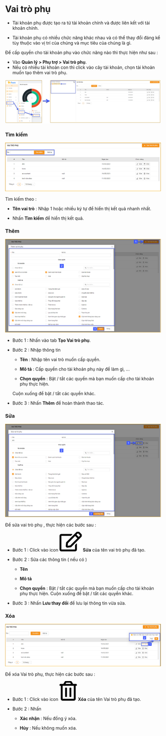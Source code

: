 # Vai trò phụ

- Tài khoản phụ được tạo ra từ tài khoản chính và được liên kết với tài khoản chính.

- Tài khoản phụ có nhiều chức năng khác nhau và có thể thay đổi đáng kể tùy thuộc vào vị trí của chúng và mục tiêu của chúng là gì.

Để cấp quyền cho tài khoản phụ vào chức năng nào thì thực hiện như sau :

- Vào **Quản lý > Phụ trợ > Vai trò phụ**.
- Nếu có nhiều tài khoản con thì click vào cây tài khoản, chọn tài khoản muốn tạo thêm vai trò phụ.

<span style="display:block;text-align:left">![Manage device ](/docs/assets/images/web-interface/internal/aliases-1.png)

### Tìm kiếm 

<span style="display:block;text-align:left">![Manage device ](/docs/assets/images/web-interface/internal/search-aliases-1.png)

Tìm kiếm theo : 

- **Tên vai trò** : Nhập 1 hoặc nhiều ký tự để hiển thị kết quả nhanh nhất.

- Nhấn **Tìm kiếm** để hiển thị kết quả.

### Thêm  

<span style="display:block;text-align:left">![Manage device ](/docs/assets/images/web-interface/internal/grant-permission.png)

- Bước 1 : Nhấn vào tab **Tạo Vai trò phụ**.

- Bước 2 : Nhập thông tin 
  
  - **Tên** : Nhập tên vai trò muốn cấp quyền.
  
  - **Mô tả** : Cấp quyền cho tài khoản phụ này để làm gì, ...
  
  - **Chọn quyền** : Bật / tắt các quyền mà bạn muốn cấp cho tài khoản phụ thực hiện. 

  Cuộn xuống để bật / tắt các quyền khác.

- Bước 3 : Nhấn **Thêm** để hoàn thành thao tác.

### Sửa 

  <span style="display:block;text-align:left">![Manage device ](/docs/assets/images/web-interface/internal/edit-aliases-1.png) 

Để sửa vai trò phụ , thực hiện các bước sau :

- Bước 1 : Click vào icon <span class="icon-left svg-filter-info">![Ok](/docs/assets/images/web-interface/icon/SVG/edit.svg) **Sửa** của tên vai trò phụ đã tạo.

- Bước 2 : Sửa các thông tin ( nếu có )
  
  - **Tên** 
  
  - **Mô tả**
  
  - **Chọn quyền** : Bật / tắt các quyền mà bạn muốn cấp cho tài khoản phụ thực hiện. Cuộn xuống để bật / tắt các quyền khác.

- Bước 3 : Nhấn **Lưu thay đổi** để lưu lại thông tin vừa sửa.

### Xóa 

<span style="display:block;text-align:left">![Manage device ](/docs/assets/images/web-interface/internal/delete-aliases.png) 


Để xóa Vai trò phụ, thực hiện các bước sau :

- Bước 1 : Click vào icon <span class="icon-left svg-filter-info">![Ok](/docs/assets/images/web-interface/icon/SVG/trash-alt.svg) **Xóa** của tên Vai trò phụ đã tạo.

- Bước 2 : Nhấn 
  
  + **Xác nhận** : Nếu đồng ý xóa.
  
  + **Hủy** : Nếu không muốn xóa.
